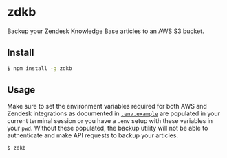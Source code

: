 # zdkb

Backup your Zendesk Knowledge Base articles to an AWS S3 bucket.

## Install

```sh
$ npm install -g zdkb
```

## Usage

Make sure to set the environment variables required for both AWS
and Zendesk integrations as documented in [`.env.example`](https://github.com/Risk3sixty-Labs/zdkb/blob/master/.env.sample)
are populated in your current terminal session or you have a `.env` setup
with these variables in your `pwd`. Without these populated,
the backup utility will not be able to authenticate and make
API requests to backup your articles.

```sh
$ zdkb
```
